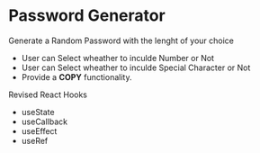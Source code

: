 # Password Generator

Generate a Random Password with the lenght of your choice

- User can Select wheather to inculde Number or Not
- User can Select wheather to inculde Special Character or Not
- Provide a **COPY** functionality.

Revised React Hooks

- useState
- useCallback
- useEffect
- useRef
